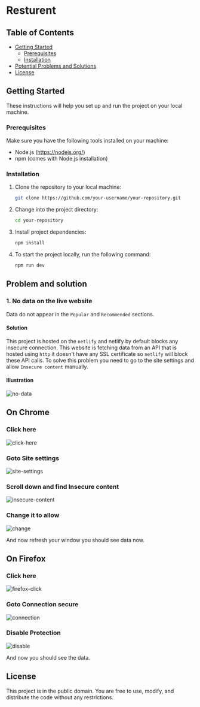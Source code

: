 # Resturent

## Table of Contents

- [Getting Started](#getting-started)
  - [Prerequisites](#prerequisites)
  - [Installation](#installation)
- [Potential Problems and Solutions](#Problem-and-solution)
- [License](#license)

## Getting Started

These instructions will help you set up and run the project on your local machine.

### Prerequisites

Make sure you have the following tools installed on your machine:

- Node.js (https://nodejs.org/)
- npm (comes with Node.js installation)

### Installation

1. Clone the repository to your local machine:

   ```bash
   git clone https://github.com/your-username/your-repository.git

   ```

2. Change into the project directory:

   ```bash
   cd your-repository

   ```

3. Install project dependencies:

   ```bash
   npm install

   ```

4. To start the project locally, run the following command:

   ```bash
   npm run dev
   ```

## Problem and solution

### 1. No data on the live website

Data do not appear in the `Popular` and `Recommended` sections.

#### Solution

This project is hosted on the `netlify` and netlify by default blocks any insecure connection. This website is fetching data from an API that is hosted using `http` it doesn't have any SSL certificate so `netlify` will block these API calls. To solve this problem you need to go to the site settings and allow `Insecure content` manually.

#### Illustration

![no-data](https://github.com/EnayetHossain/restaurant/assets/79244474/102f749d-6c2f-474a-9499-b757554a88b4)

## On Chrome

### Click here
![click-here](https://github.com/EnayetHossain/restaurant/assets/79244474/c35daa30-90e0-490c-b141-2b18a6204c38)

### Goto Site settings
![site-settings](https://github.com/EnayetHossain/restaurant/assets/79244474/9239bf23-8584-4577-a279-11eba4f0eb55)

### Scroll down and find Insecure content
![insecure-content](https://github.com/EnayetHossain/restaurant/assets/79244474/7c532b9f-7213-43aa-9d3d-9fd1c8876d74)

### Change it to allow
![change](https://github.com/EnayetHossain/restaurant/assets/79244474/703fc350-9d0f-4365-8d18-d4032cf0603f)

And now refresh your window you should see data now.

## On Firefox

### Click here
![firefox-click](https://github.com/EnayetHossain/restaurant/assets/79244474/b0a5aa67-ba56-466c-83a2-ac540ab0abbd)

### Goto Connection secure
![connection](https://github.com/EnayetHossain/restaurant/assets/79244474/36a00572-f0e6-47c9-af38-32c596881c70)

### Disable Protection
![disable](https://github.com/EnayetHossain/restaurant/assets/79244474/bc5f2752-42ea-4668-b10a-1f52fbde2b57)

And now you should see the data.


## License

This project is in the public domain. You are free to use, modify, and distribute the code without any restrictions.
